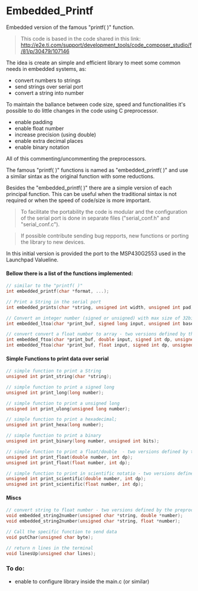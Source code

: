 # Embedded_Printf

Embedded version of the famous "printf( )" function.

>This code is based in the code shared in this link: http://e2e.ti.com/support/development_tools/code_composer_studio/f/81/p/30479/107146

The idea is create an simple and efficient library to meet some common needs in embedded systems, as:
- convert numbers to strings
- send strings over serial port
- convert a string into number

To maintain the ballance between code size, speed and functionalities it's possible to do little changes in the code using C preprocessor.
- enable padding
- enable float number
- increase precision (using double)
- enable extra decimal places
- enable binary notation

All of this commenting/uncommenting the preprocessors.

The famous "printf( )" functions is named as "embedded_printf( )" and use a similar sintax as the original function with some reductions.

Besides the "embedded_printf( )" there are a simple version of each principal function. This can be useful when the traditional sintax is not required or when the speed of code/size is more important.


>To facilitate the portability the code is modular and the configuration of the serial port is done in separate files ("serial_conf.h" and "serial_conf.c").

> If possible contribute sending bug repports, new functions or porting the library to new devices.

In this initial version is provided the port to the MSP430G2553 used in the Launchpad Valueline.

#### Bellow there is a list of the functions implemented:

``` c
// similar to the "printf( )"
int embedded_printf(char *format, ...);
```

``` c
// Print a String in the serial port
int embedded_prints(char *string, unsigned int width, unsigned int pad);
```

``` c
// Convert an integer number (signed or unsigned) with max size of 32bits (long) to array
int embedded_ltoa(char *print_buf, signed long input, unsigned int base, unsigned int sg, unsigned int width, unsigned int pad, unsigned char letbase);
```

``` c
// convert convert a float number to array - two versions defined by the preprocessors
int embedded_ftoa(char *print_buf, double input, signed int dp, unsigned int sci);
int embedded_ftoa(char *print_buf, float input, signed int dp, unsigned int sci);
```


#### Simple Functions to print data over serial

``` c
// simple function to print a String
unsigned int print_string(char *string);
```

``` c
// simple function to print a signed long
unsigned int print_long(long number);
```

``` c
// simple function to print a unsigned long
unsigned int print_ulong(unsigned long number);
```

``` c
// simple function to print a hexadecimal;
unsigned int print_hexa(long number);
```

``` c
// simple function to print a binary
unsigned int print_binary(long number, unsigned int bits);
```

``` c
// simple function to print a float/double  - two versions defined by the preprocessors
unsigned int print_float(double number, int dp);
unsigned int print_float(float number, int dp);
```

``` c
// simple function to print in scientific notatio - two versions defined by the preprocessors
unsigned int print_scientific(double number, int dp);
unsigned int print_scientific(float number, int dp);
```


#### Miscs

``` c
// convert string to float number - two versions defined by the preprocessors
void embedded_string2number(unsigned char *string, double *number);
void embedded_string2number(unsigned char *string, float *number);
```

``` c
// Call the specific function to send data
void putChar(unsigned char byte);
```

``` c
// return n lines in the terminal
void linesUp(unsigned char lines);
```

### To do:
- enable to configure library inside the main.c (or similar)
